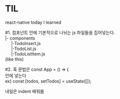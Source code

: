 # TIL
react-native today I learned 

#1. 컴포넌트 안에 기본적으로 나뉘는 js 파일들을 집어넣는다.  
|- components    
&nbsp;&nbsp;&nbsp;&nbsp;  |-TodoInsert.js  
&nbsp;&nbsp;&nbsp;&nbsp;  |-TodoList.js  
&nbsp;&nbsp;&nbsp;&nbsp;  |-TodoListItem.js  
(like this)  
  
#2. 훅 문법은 const App = () => {  
안에 넣는다   
ex) const [todos, setTodos] = useState([]);  
  
내일은 indent 배워봄

